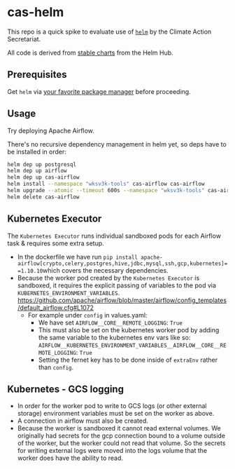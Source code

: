 cas-helm
========

This repo is a quick spike to evaluate use of [`helm`](https://helm.sh/) by the Climate Action Secretariat.

All code is derived from [stable charts](https://hub.helm.sh/charts/stable) from the Helm Hub.


Prerequisites
-------------

Get `helm` via [your favorite package manager](https://github.com/helm/helm#install) before proceeding.


Usage
-----

Try deploying Apache Airflow.

There's no recursive dependency management in helm yet, so deps have to be installed in order:

```bash
helm dep up postgresql
helm dep up airflow
helm dep up cas-airflow
helm install --namespace "wksv3k-tools" cas-airflow cas-airflow
helm upgrade --atomic --timeout 600s --namespace "wksv3k-tools" cas-airflow cas-airflow
helm delete cas-airflow
```

Kubernetes Executor
-------------

The `Kubernetes Executor` runs individual sandboxed pods for each Airflow task & requires some extra setup.

- In the dockerfile we have run `pip install apache-airflow[crypto,celery,postgres,hive,jdbc,mysql,ssh,gcp,kubernetes]==1.10.10`which covers the necessary dependencies.
- Because the worker pod created by the `Kubernetes Executor` is sandboxed, it requires the explicit passing of variables to the pod via `KUBERNETES_ENVIRONMENT_VARIABLES`. https://github.com/apache/airflow/blob/master/airflow/config_templates/default_airflow.cfg#L1072
  - For example under `config` in values.yaml:
    - We have set `AIRFLOW__CORE__REMOTE_LOGGING`: `True`
    - This must also be set on the kubernetes worker pod by adding the same variable to the kubernetes env vars like so: `AIRFLOW__KUBERNETES_ENVIRONMENT_VARIABLES__AIRFLOW__CORE__REMOTE_LOGGING`: `True`
    - Setting the fernet key has to be done inside of `extraEnv` rather than `config`.

Kubernetes - GCS logging
-----
- In order for the worker pod to write to GCS logs (or other external storage) environment variables must be set on the worker as above.
- A connection in airflow must also be created.
- Because the worker is sandboxed it cannot read external volumes. We originally had secrets for the gcp connection bound to a volume outside of the worker, but the worker could not read that volume. So the secrets for writing external logs were moved into the logs volume that the worker does have the ability to read.
